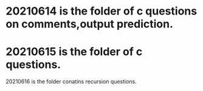 # 20210614 is the folder of c questions on comments,output prediction.
# 20210615 is the folder of c questions.
20210616 is the folder conatins recursion questions.
